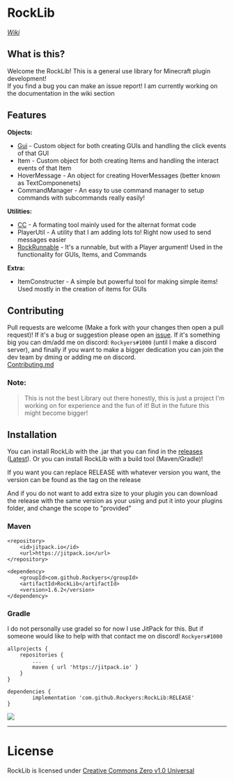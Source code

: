 # RockLib
[*Wiki*](https://github.com/Rockyers/RockLib/wiki)

## What is this?
Welcome the RockLib! This is a general use library for Minecraft plugin development!  
If you find a bug you can make an issue report! I am currently working on the documentation in the wiki section  

## Features
**Objects:**  
* [Gui](https://github.com/Rockyers/RockLib/wiki/Basic-GUIs) - Custom object for both creating GUIs and handling the click events of that GUI
* Item - Custom object for both creating Items and handling the interact events of that Item
* HoverMessage - An object for creating HoverMessages (better known as TextComponenets)
* CommandManager - An easy to use command manager to setup commands with subcommands really easily!  

**Utilities:**
* [CC](https://github.com/Rockyers/RockLib/wiki/Extra#cc) - A formating tool mainly used for the alternat format code
* PlayerUtil - A utility that I am adding lots to! Right now used to send messages easier
* [RockRunnable](https://github.com/Rockyers/RockLib/wiki/Extra#the-rockrunnable) - It's a runnable, but with a Player argument! Used in the functionality for GUIs, Items, and Commands

**Extra:**
* ItemConstructer - A simple but powerful tool for making simple items! Used mostly in the creation of items for GUIs

## Contributing
Pull requests are welcome (Make a fork with your changes then open a pull request)! If it's a bug or suggestion please open an [issue](https://github.com/Rockyers/RockLib/issues/new?assignees=Rockyers&labels=bug&template=bug_report.md&title=). If it's something big you can dm/add me on discord: `Rockyers#1000` (until I make a discord server), and finally if you want to make a bigger dedication you can join the dev team by dming or adding me on discord.  
[Contributing.md](https://github.com/Rockyers/RockLib/blob/master/CONTRIBUTING.md)

### Note:
> This is not the best Library out there honestly,
this is just a project I'm working on for experience and the fun of it!
But in the future this might become bigger!

## Installation
You can install RockLib with the .jar that you can find in the [releases](https://github.com/Rockyers/RockLib/releases) ([Latest](https://github.com/Rockyers/RockLib/releases/latest)).
Or you can install RockLib with a build tool (Maven/Gradle)! 

If you want you can replace RELEASE with whatever version you want, the version can be found as the tag on the release

And if you do not want to add extra size to your plugin you can download the release with the same version as your using and put it into your plugins folder, and change the scope to "provided"
### Maven
```maven
<repository>
    <id>jitpack.io</id>
    <url>https://jitpack.io</url>
</repository>

<dependency>
    <groupId>com.github.Rockyers</groupId>
    <artifactId>RockLib</artifactId>
    <version>1.6.2</version>
</dependency>
```

### Gradle

I do not personally use gradel so for now I use JitPack for this. But if someone would like to help with that contact me on discord! `Rockyers#1000`
```gradel
allprojects {
    repositories {
        ...
        maven { url 'https://jitpack.io' }
    }
}

dependencies {
        implementation 'com.github.Rockyers:RockLib:RELEASE'
}
```
[![](https://jitpack.io/v/Rockyers/RockLib.svg)](https://jitpack.io/#Rockyers/RockLib)
***

# License
RockLib is licensed under [Creative Commons Zero v1.0 Universal](https://github.com/Rockyers/RockLib/blob/master/LICENSE.md)
